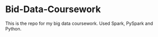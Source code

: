 # Bid-Data-Coursework

This is the repo for my big data coursework. Used Spark, PySpark and Python.
